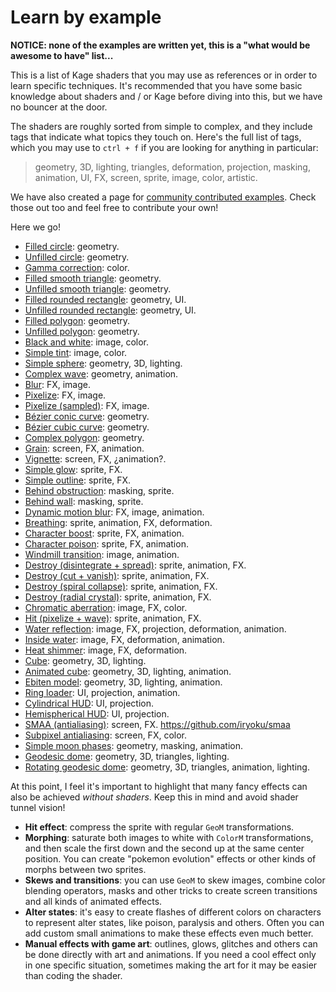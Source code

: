# Learn by example

**NOTICE: none of the examples are written yet, this is a "what would be awesome to have" list...**

This is a list of Kage shaders that you may use as references or in order to learn specific techniques. It's recommended that you have some basic knowledge about shaders and / or Kage before diving into this, but we have no bouncer at the door.

The shaders are roughly sorted from simple to complex, and they include tags that indicate what topics they touch on. Here's the full list of tags, which you may use to `ctrl + f` if you are looking for anything in particular:
> geometry, 3D, lighting, triangles, deformation, projection, masking, animation, UI, FX, screen, sprite, image, color, artistic.

We have also created a page for [community contributed examples](https://github.com/tinne26/kage-desk/blob/main/docs/community_examples.md). Check those out too and feel free to contribute your own!

Here we go!
- [Filled circle](): geometry.
- [Unfilled circle](): geometry.
- [Gamma correction](): color.
- [Filled smooth triangle](): geometry.
- [Unfilled smooth triangle](): geometry.
- [Filled rounded rectangle](): geometry, UI.
- [Unfilled rounded rectangle](): geometry, UI.
- [Filled polygon](): geometry.
- [Unfilled polygon](): geometry.
- [Black and white](): image, color.
- [Simple tint](): image, color.
- [Simple sphere](): geometry, 3D, lighting.
- [Complex wave](): geometry, animation.
- [Blur](): FX, image.
- [Pixelize](): FX, image.
- [Pixelize (sampled)](): FX, image.
- [Bézier conic curve](): geometry.
- [Bézier cubic curve](): geometry.
- [Complex polygon](): geometry.
- [Grain](): screen, FX, animation.
- [Vignette](): screen, FX, ¿animation?.
- [Simple glow](): sprite, FX.
- [Simple outline](): sprite, FX.
- [Behind obstruction](): masking, sprite.
- [Behind wall](): masking, sprite.
- [Dynamic motion blur](): FX, image, animation.
- [Breathing](): sprite, animation, FX, deformation.
- [Character boost](): sprite, FX, animation.
- [Character poison](): sprite, FX, animation.
- [Windmill transition](): image, animation.
- [Destroy (disintegrate + spread)](): sprite, animation, FX.
- [Destroy (cut + vanish)](): sprite, animation, FX.
- [Destroy (spiral collapse)](): sprite, animation, FX.
- [Destroy (radial crystal)](): sprite, animation, FX.
- [Chromatic aberration](): image, FX, color.
- [Hit (pixelize + wave)](): sprite, animation, FX.
- [Water reflection](): image, FX, projection, deformation, animation.
- [Inside water](): image, FX, deformation, animation.
- [Heat shimmer](): image, FX, deformation.
- [Cube](): geometry, 3D, lighting.
- [Animated cube](): geometry, 3D, lighting, animation.
- [Ebiten model](): geometry, 3D, lighting, animation.
- [Ring loader](): UI, projection, animation.
- [Cylindrical HUD](): UI, projection.
- [Hemispherical HUD](): UI, projection.
- [SMAA (antialiasing)](): screen, FX. https://github.com/iryoku/smaa
- [Subpixel antialiasing](): screen, FX, color.
- [Simple moon phases](): geometry, masking, animation.
- [Geodesic dome](): geometry, 3D, triangles, lighting.
- [Rotating geodesic dome](): geometry, 3D, triangles, animation, lighting.

At this point, I feel it's important to highlight that many fancy effects can also be achieved *without shaders*. Keep this in mind and avoid shader tunnel vision!
- **Hit effect**: compress the sprite with regular `GeoM` transformations.
- **Morphing**: saturate both images to white with `ColorM` transformations, and then scale the first down and the second up at the same center position. You can create "pokemon evolution" effects or other kinds of morphs between two sprites.
- **Skews and transitions**: you can use `GeoM` to skew images, combine color blending operators, masks and other tricks to create screen transitions and all kinds of animated effects.
- **Alter states**: it's easy to create flashes of different colors on characters to represent alter states, like poison, paralysis and others. Often you can add custom small animations to make these effects even much better.
- **Manual effects with game art**: outlines, glows, glitches and others can be done directly with art and animations. If you need a cool effect only in one specific situation, sometimes making the art for it may be easier than coding the shader.
